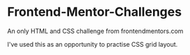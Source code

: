 # Frontend-Mentor-Challenges

An only HTML and CSS challenge from frontendmentors.com

I've used this as an opportunity to practise CSS grid layout.

